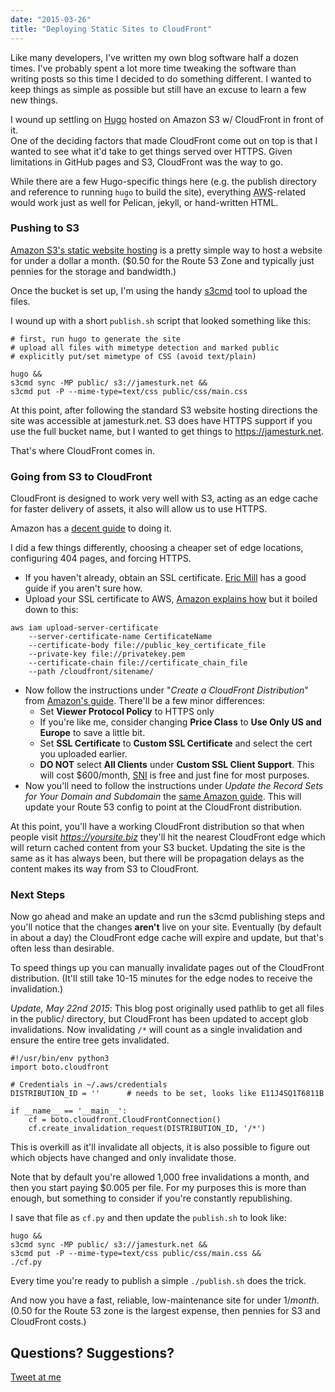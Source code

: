 ```yaml
---
date: "2015-03-26"
title: "Deploying Static Sites to CloudFront"
---
```


Like many developers, I've written my own blog software half a dozen times.  I've probably spent a lot more time tweaking the software than writing posts so this time I decided to do something different.  I wanted to keep things as simple as possible but still have an excuse to learn a few new things.

I wound up settling on [Hugo](http://gohugo.io) hosted on Amazon S3 w/ CloudFront in front of it.  
One of the deciding factors that made CloudFront come out on top is that I wanted to see what it'd take to get things served over HTTPS.   Given limitations in GitHub pages and S3, CloudFront was the way to go.

While there are a few Hugo-specific things here (e.g. the publish directory and reference to running `hugo` to build the site), everything <abbr title="Amazon Web Services">AWS</abbr>-related would work just as well for Pelican, jekyll, or hand-written HTML.



### Pushing to S3

[Amazon S3's static website hosting](http://docs.aws.amazon.com/AmazonS3/latest/dev/WebsiteHosting.html) is a pretty simple way to host a website for under a dollar a month. ($0.50 for the Route 53 Zone and typically just pennies for the storage and bandwidth.)

Once the bucket is set up, I'm using the handy [s3cmd](http://s3tools.org/s3cmd) tool to upload the files.

I wound up with a short `publish.sh` script that looked something like this:

    # first, run hugo to generate the site
    # upload all files with mimetype detection and marked public
    # explicitly put/set mimetype of CSS (avoid text/plain)

    hugo &&
    s3cmd sync -MP public/ s3://jamesturk.net &&
    s3cmd put -P --mime-type=text/css public/css/main.css

At this point, after following the standard S3 website hosting directions the site was accessible at
jamesturk.net.  S3 does have HTTPS support if you use the full bucket name, but I wanted to get things to https://jamesturk.net.

That's where CloudFront comes in.

### Going from S3 to CloudFront

CloudFront is designed to work very well with S3, acting as an edge cache for faster delivery of assets, it also will allow us to use HTTPS.

Amazon has a [decent guide](http://docs.aws.amazon.com/gettingstarted/latest/swh/getting-started-create-cfdist.html) to doing it.

I did a few things differently, choosing a cheaper set of edge locations, configuring 404 pages, and forcing HTTPS.

* If you haven't already, obtain an SSL certificate.  [Eric Mill](https://konklone.com/post/switch-to-https-now-for-free) has a good guide if you aren't sure how.
* Upload your SSL certificate to AWS, [Amazon explains how](http://docs.aws.amazon.com/AmazonCloudFront/latest/DeveloperGuide/SecureConnections.html#CNAMEsAndHTTPS) but it boiled down to this:

```
aws iam upload-server-certificate
    --server-certificate-name CertificateName
    --certificate-body file://public_key_certificate_file
    --private-key file://privatekey.pem
    --certificate-chain file://certificate_chain_file
    --path /cloudfront/sitename/
```

* Now follow the instructions under "*Create a CloudFront Distribution*" from [Amazon's guide](http://docs.aws.amazon.com/gettingstarted/latest/swh/getting-started-create-cfdist.html).  There'll be a few minor differences:
    * Set **Viewer Protocol Policy** to HTTPS only
    * If you're like me, consider changing **Price Class** to **Use Only US and Europe** to save a little bit.
    * Set **SSL Certificate** to **Custom SSL Certificate** and select the cert you uploaded earlier.
    * **DO NOT** select **All Clients** under **Custom SSL Client Support**. This will cost $600/month,  [SNI](http://en.wikipedia.org/wiki/Server_Name_Indication) is free and just fine for most purposes.
* Now you'll need to follow the instructions under *Update the Record Sets for Your Domain and Subdomain* the [same Amazon guide](http://docs.aws.amazon.com/gettingstarted/latest/swh/getting-started-create-cfdist.html).  This will update your Route 53 config to point at the CloudFront distribution.

At this point, you'll have a working CloudFront distribution so that when people visit *https://yoursite.biz* they'll hit the nearest CloudFront edge which will return cached content from your S3 bucket.  Updating the site is the same as it has always been, but there will be propagation delays as the content makes its way from S3 to CloudFront.

### Next Steps

Now go ahead and make an update and run the s3cmd publishing steps and you'll notice that the changes **aren't** live on your site.  Eventually (by default in about a day) the CloudFront edge cache will expire and update, but that's often less than desirable.

To speed things up you can manually invalidate pages out of the CloudFront distribution.  (It'll still take 10-15 minutes for the edge nodes to receive the invalidation.)

*Update, May 22nd 2015*: This blog post originally used pathlib to get all files in the public/
directory, but CloudFront has been updated to accept glob invalidations.  Now invalidating `/*`
will count as a single invalidation and ensure the entire tree gets invalidated.

```
#!/usr/bin/env python3
import boto.cloudfront

# Credentials in ~/.aws/credentials
DISTRIBUTION_ID = ''      # needs to be set, looks like E11J4SQ1T6811B

if __name__ == '__main__':
    cf = boto.cloudfront.CloudFrontConnection()
    cf.create_invalidation_request(DISTRIBUTION_ID, '/*')
```

This is overkill as it'll invalidate all objects, it is also possible to figure out which objects have changed and only invalidate those.

Note that by default you're allowed 1,000 free invalidations a month, and then you start paying $0.005 per file.
For my purposes this is more than enough, but something to consider if you're constantly republishing.

I save that file as `cf.py` and then update the `publish.sh` to look like:

```
hugo &&
s3cmd sync -MP public/ s3://jamesturk.net &&
s3cmd put -P --mime-type=text/css public/css/main.css &&
./cf.py
```

Every time you're ready to publish a simple `./publish.sh` does the trick.

And now you have a fast, reliable, low-maintenance site for under $1/month.  ($0.50 for the Route 53 zone is the largest expense, then pennies for S3 and CloudFront costs.)

## Questions? Suggestions?

<a href="https://twitter.com/intent/tweet?text=@jamesturk%20...&related=jamesturk"> <i class="fa fa-twitter"></i> Tweet at me</a>
